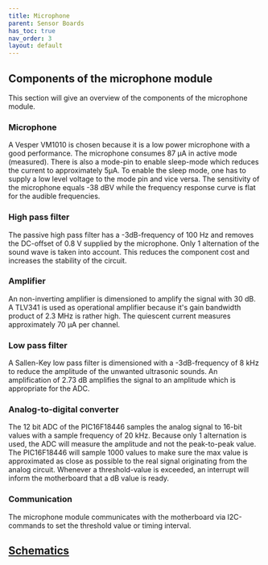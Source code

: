 ```yaml
---
title: Microphone
parent: Sensor Boards
has_toc: true
nav_order: 3
layout: default
---
```



## Components of the microphone module
This section will give an overview of the components of the microphone module.

### Microphone
A Vesper VM1010 is chosen because it is a low power microphone with a good performance. The microphone consumes 87 µA in active mode (measured). There is also a mode-pin to enable sleep-mode which reduces the current to approximately 5µA. To enable the sleep mode, one has to supply a low level voltage to the mode pin and vice versa. The sensitivity of the microphone equals -38 dBV while the frequency response curve is flat for the audible frequencies. 


### High pass filter

The passive high pass filter has a -3dB-frequency of 100 Hz and removes the DC-offset of 0.8 V supplied by the microphone. Only 1 alternation of the sound wave is taken into account. This reduces the component cost and increases the stability of the circuit. 


### Amplifier

An non-inverting amplifier is dimensioned to amplify the signal with 30 dB. A TLV341 is used as operational amplifier because it's gain bandwidth product of 2.3 MHz is rather high. The quiescent current measures approximately 70 µA per channel.

### Low pass filter

A Sallen-Key low pass filter is dimensioned with a -3dB-frequency of 8 kHz to reduce the amplitude of the unwanted ultrasonic sounds. An amplification of 2.73 dB amplifies the signal to an amplitude which is appropriate for the ADC.


### Analog-to-digital converter

The 12 bit ADC of the PIC16F18446 samples the analog signal to 16-bit values with a sample frequency of 20 kHz. Because only 1 alternation is used, the ADC will measure the amplitude and not the peak-to-peak value. The PIC16F18446 will sample 1000 values to make sure the max value is approximated as close as possible to the real signal originating from the analog circuit. Whenever a threshold-value is exceeded, an interrupt will inform the motherboard that a dB value is ready.

### Communication

The microphone module communicates with the motherboard via I2C-commands to set the threshold value or timing interval.

## <a href="https://github.com/dramco-iwast/sensors/tree/master/hardware/sound_level/schematics" target="_blank">Schematics</a>

